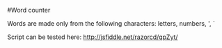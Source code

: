 #Word counter

Words are made only from the following characters: letters, numbers, ', `

Script can be tested here: http://jsfiddle.net/razorcd/qpZyt/